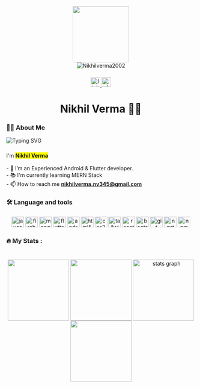 <div align="center">
  <img height="150" src="https://camo.githubusercontent.com/4cb9b98860a01e6a93c5b3eb5fd5a0ae409731635562552752b75ff17b4b2167/68747470733a2f2f6d656469612e67697068792e636f6d2f6d656469612f4d3967624264396e6244724f5475314d71782f67697068792e676966"  />
</div>

<div align="center">
  <img src="https://komarev.com/ghpvc/?username=Nikhilverma2002&amp;label=Profile%20views&amp;color=0e75b6&amp;style=flat" alt="Nikhilverma2002" data-canonical-src="https://komarev.com/ghpvc/?username=Nikhilverma2002&amp;label=Profile%20views&amp;color=0e75b6&amp;style=flat" style="max-width: 100%;">
</div>

###

<div align="center">

  <a href="https://www.linkedin.com/in/nikhilverma-/" target="_blank">
    <img src="https://img.shields.io/static/v1?message=LinkedIn&logo=linkedin&label=&color=1877F2&logoColor=white&labelColor=&style=for-the-badge" height="25" alt="linkedin logo"  />
  </a>
 



  <a href="https://wa.me/916264714906" target="_blank">
    <img src="https://img.shields.io/static/v1?message=WhatsApp&logo=whatsapp&label=&color=1877F2&logoColor=white&labelColor=&style=for-the-badge" height="25" alt="whatsapp logo"  />
  </a>


</div>

###

<h1 align="center">Nikhil Verma 👩‍💻</h1>

###

<h3 align="left">👩‍💻  About Me</h3>
<img src="https://readme-typing-svg.demolab.com?font=Cascadia+Code&weight=800&duration=3500&pause=1000&color=1b6fec&vCenter=true&width=535&height=30&lines=3%2B+years+of+coding+Experience;MERN+Stack+Developer.;Experienced+Flutter+Developer.;Proficient+Web+Developer+and+Designer.;Experienced+Android+App+Developer.;" alt="Typing SVG" />

###

<p align="left">I'm <b><mark>Nikhil Verma</mark></b><br><br>- 🔭 I’m an Experienced Android & Flutter developer. <br>- 📚 I'm currently learning MERN Stack<br>- 📫 How to reach me <b><a href="mailto:nikhilverma.nv345@gmail.com">nikhilverma.nv345@gmail.com</a></b></p>

###

<h3 align="left">🛠 Language and tools</h3>

###

<div align="center">
  <img src="https://cdn.jsdelivr.net/gh/devicons/devicon/icons/javascript/javascript-original.svg" height="28" width="33" alt="javascript logo"  />

  <img src="https://cdn.jsdelivr.net/gh/devicons/devicon/icons/firebase/firebase-plain.svg" height="28" width="33" alt="firebase logo"  />
  <img src="https://cdn.jsdelivr.net/gh/devicons/devicon/icons/mongodb/mongodb-original.svg" height="28" width="33" alt="mongodb logo"  />
  <img src="https://freebiehive.com/wp-content/uploads/2022/10/Google-flutter-logo.jpg" height="28" width="33" alt="flutter logo"  />
  <img src="https://w7.pngwing.com/pngs/834/261/png-transparent-android-ios-handheld-devices-computer-file-android-android-logo-leaf-text-logo.png" height="28" width="33" alt="android logo"  />
  
  <img src="https://cdn.jsdelivr.net/gh/devicons/devicon/icons/html5/html5-original.svg" height="28" width="33" alt="html5 logo"  />
  <img src="https://cdn.jsdelivr.net/gh/devicons/devicon/icons/css3/css3-original.svg" height="28" width="33" alt="css3 logo"  />
  <img src="https://cdn.jsdelivr.net/gh/devicons/devicon/icons/tailwindcss/tailwindcss-original-wordmark.svg" height="28" width="33" alt="tailwindcss logo"  />
  <img src="https://cdn.jsdelivr.net/gh/devicons/devicon/icons/react/react-original.svg" height="28" width="33" alt="react logo"  />
  <img src="https://cdn.jsdelivr.net/gh/devicons/devicon/icons/bootstrap/bootstrap-original.svg" height="28" width="33" alt="bootstrap logo"  />
  <img src="https://cdn.jsdelivr.net/gh/devicons/devicon/icons/git/git-original.svg" height="28" width="33" alt="git logo"  />
  <img src="https://cdn.jsdelivr.net/gh/devicons/devicon/icons/nextjs/nextjs-original.svg" height="28" width="33" alt="next logo"  />
  <img src="https://cdn.jsdelivr.net/gh/devicons/devicon/icons/npm/npm-original-wordmark.svg" height="28" width="33" alt="npm logo"  />
</div>

###

<h3 align="left">🔥   My Stats :</h3>

###

<br clear="both">

<div align="center">
  <img align="center" src="http://github-profile-summary-cards.vercel.app/api/cards/repos-per-language?username=Nikhilverma2002&amp;theme=dark" height="163em" data-canonical-src="http://github-profile-summary-cards.vercel.app/api/cards/repos-per-language?username=Nikhilverma2002&amp;theme=dark" style="max-width: 100%;">
<img align="center" src="http://github-profile-summary-cards.vercel.app/api/cards/most-commit-language?username=Nikhilverma2002&amp;theme=dark" height="163em" data-canonical-src="http://github-profile-summary-cards.vercel.app/api/cards/most-commit-language?username=Nikhilverma2002&amp;theme=dark" style="max-width: 100%;">
  <img align="center" src="https://github-readme-stats.vercel.app/api?username=Nikhilverma2002&amp;hide_title=false&amp;hide_rank=false&amp;show_icons=true&amp;include_all_commits=true&amp;count_private=true&amp;disable_animations=false&amp;theme=dark&amp;locale=en&amp;hide_border=false&amp;order=1" height="163em" alt="stats graph" data-canonical-src="https://github-readme-stats.vercel.app/api?username=Nikhilverma2002&amp;hide_title=false&amp;hide_rank=false&amp;show_icons=true&amp;include_all_commits=true&amp;count_private=true&amp;disable_animations=false&amp;theme=dark&amp;locale=en&amp;hide_border=false&amp;order=1" style="max-width: 100%;">
  <img align="center" src="https://github-profile-summary-cards.vercel.app/api/cards/profile-details?username=Nikhilverma2002&amp;theme=dark" height="163em" data-canonical-src="http://github-profile-summary-cards.vercel.app/api/cards/profile-details?username=Nikhilverma2002&amp;theme=dark" style="max-width: 100%;">
</div>

###
